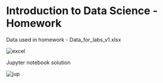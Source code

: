 # Introduction to Data Science - Homework


Data used in homework - Data_for_labs_v1.xlsx   

![excel](https://upload.wikimedia.org/wikipedia/commons/thumb/7/72/Microsoft_Excel_Logo.svg/240px-Microsoft_Excel_Logo.svg.png "Excel")

Jupyter notebook solution  

![jup](https://upload.wikimedia.org/wikipedia/commons/thumb/3/38/Jupyter_logo.svg/207px-Jupyter_logo.svg.png "Jupyter")    

